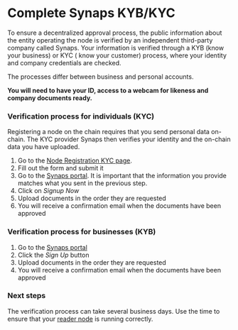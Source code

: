 # Complete Synaps KYB/KYC

To ensure a decentralized approval process, the public information about the entity operating the node is verified by an independent third-party company called Synaps. Your information is verified through a KYB (know your business) or KYC ( know your customer) process, where your identity and company credentials are checked.

The processes differ between business and personal accounts.

**You will need to have your ID, access to a webcam for likeness and company documents ready.**

### Verification process for individuals (KYC) <a href="#verification-process-for-individuals-kyc" id="verification-process-for-individuals-kyc"></a>

Registering a node on the chain requires that you send personal data on-chain. The KYC provider Synaps then verifies your identity and the on-chain data you have uploaded.

1. Go to the [Node Registration KYC page](https://browser.partisiablockchain.com/node-registration).
2. Fill out the form and submit it
3. Go to the [Synaps portal](https://partisiablockchain-kyc.synaps.me/). It is important that the information you provide matches what you sent in the previous step.
4. Click on _Signup Now_
5. Upload documents in the order they are requested
6. You will receive a confirmation email when the documents have been approved

### Verification process for businesses (KYB) <a href="#verification-process-for-businesses-kyb" id="verification-process-for-businesses-kyb"></a>

1. Go to the [Synaps portal](https://partisiablockchain.synaps.me/)
2. Click the _Sign Up_ button
3. Upload documents in the order they are requested
4. You will receive a confirmation email when the documents have been approved

### Next steps <a href="#next-steps" id="next-steps"></a>

The verification process can take several business days. Use the time to ensure that your [reader node](https://partisiablockchain.gitlab.io/documentation/node-operations/run-a-reader-node.html) is running correctly.
